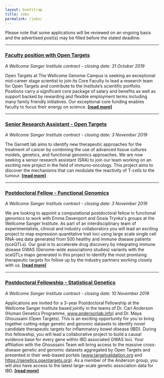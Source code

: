 ```yaml
---
layout: bootstrap
title: Jobs
permalink: /jobs/
---
```

Please note that some applications will be reviewed on an ongoing basis and the advertised post(s) may be filled before the stated deadline. 

***

### [Faculty position with Open Targets](https://jobs.sanger.ac.uk/vacancy/faculty-position-with-open-targets-401676.html)

*A Wellcome Sanger Institute contract - closing date: 31 October 2019*

Open Targets at The Wellcome Genome Campus is seeking an exceptional mid-career stage scientist to join its Core Faculty to lead a research team for Open Targets and contribute to the Institute’s scientific portfolio. Positions carry a significant core package of salary and benefits as well as support backed by rewarding and flexible employment terms including many family friendly initiatives. Our exceptional core funding enables faculty to focus their energy on science. __[[read more]](https://jobs.sanger.ac.uk/vacancy/faculty-position-with-open-targets-401676.html)__

***

### [Senior Research Assistant - Open Targets](https://jobs.sanger.ac.uk/vacancy/senior-research-assistant-open-targets-400799.html)

*A Wellcome Sanger Institute contract - closing date: 3 November 2019*

The Garnett lab aims to identify new therapeutic approaches for the treatment of cancer by combining the use of advanced tissue cultures models, genetics, and functional genomics approaches. We are now seeking a senior research assistant (SRA) to join our team working on an exciting new project in the field of immuno-oncology. This project aims to discover the mechanisms that can modulate the reactivity of T-cells to the tumour. __[[read more]](https://jobs.sanger.ac.uk/vacancy/senior-research-assistant-open-targets-400799.html)__

***

### [Postdoctoral Fellow - Functional Genomics](https://jobs.sanger.ac.uk/vacancy/postdoctoral-fellow-functional-genomics-400441.html)
*A Wellcome Sanger Institute contract - closing date: 3 November 2019*

We are looking to appoint a computational postdoctoral fellow in functional genomics to work with Emma Davenport and Gosia Trynka's groups at the Wellcome Sanger Institute. As part of an interdisciplinary team of experimentalists, clinical and industry collaborators you will lead an exciting project to map expression quantitative trait loci using large scale single cell RNA-seq data generated from 500 healthy and immune disease patients (sceQTLs).  Our goal is to accelerate drug discovery by integrating immune disease GWAS (Genome-wide associations studies) variants with the sceQTLs maps generated in this project to identify the most promising therapeutic targets for follow up by the industry partners working closely with us. __[[read more]](https://jobs.sanger.ac.uk/vacancy/postdoctoral-fellow-functional-genomics-400441.html)__

***

### [Postdoctoral Fellowship - Statistical Genetics](https://jobs.sanger.ac.uk/vacancy/postdoctoral-fellowship-statistical-genetics-401589.html)
*A Wellcome Sanger Institute contract - closing date: 10 November 2019*

Applications are invited for a 3-year Postdoctoral Fellowship at the Wellcome Sanger Institute based jointly in the teams of Dr. Carl Anderson (Human Genetics Programme, www.andersonlab.info) and Dr. Maya Ghoussaini (Open Targets). This is an exciting opportunity for you to bring together cutting-edge genetic and genomic datasets to identify novel candidate therapeutic targets for inflammatory bowel disease (IBD). During this fellowship, you will lead a collaborative project to build a causal evidence base for every gene within IBD associated GWAS loci. Your affiliation with the Ghoussaini Team will bring access to the massive cross-disease genetic and genomic datasets aggregated by Open Targets and presented in their web-based portals (www.targetvalidation.org and https://genetics.opentargets.org). As a member of the Anderson group, you will also have access to the latest large-scale genetic association data for IBD. __[[read more]](https://jobs.sanger.ac.uk/vacancy/postdoctoral-fellowship-statistical-genetics-401589.html)__
